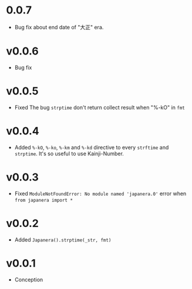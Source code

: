 # 0.0.7
- Bug fix about end date of "大正" era.

# v0.0.6
- Bug fix

# v0.0.5
- Fixed The bug `strptime` don't return collect result when "%-kO" in `fmt`

# v0.0.4
- Added `%-kO`, `%-ko`, `%-km` and `%-kd` directive to every `strftime` and `strptime`. It's so useful to use Kainji-Number.

# v0.0.3
- Fixed `ModuleNotFoundError: No module named 'japanera.0'` error when `from japanera import *`

# v0.0.2
- Added `Japanera().strptime(_str, fmt)`

# v0.0.1
- Conception